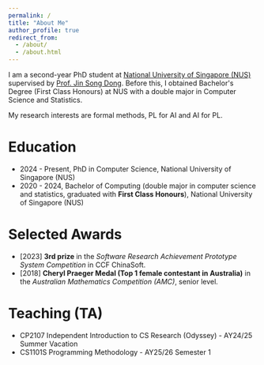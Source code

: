 ```yaml
---
permalink: /
title: "About Me"
author_profile: true
redirect_from: 
  - /about/
  - /about.html
---
```


I am a second-year PhD student at [National University of Singapore (NUS)](https://www.nus.edu.sg) supervised by [Prof. Jin Song Dong](https://www.comp.nus.edu.sg/~dongjs/). Before this, I obtained Bachelor's Degree (First Class Honours) at NUS with a double major in Computer Science and Statistics.

My research interests are formal methods, PL for AI and AI for PL.

Education
======
- 2024 - Present, PhD in Computer Science, National University of Singapore (NUS)
- 2020 - 2024, Bachelor of Computing (double major in computer science and statistics, graduated with **First Class Honours**), National University of Singapore (NUS)

Selected Awards
======
- [2023] **3rd prize** in the *Software Research Achievement Prototype System Competition* in CCF ChinaSoft.
- [2018] **Cheryl Praeger Medal (Top 1 female contestant in Australia)** in the *Australian Mathematics Competition (AMC)*, senior level.

Teaching (TA)
======
- CP2107 Independent Introduction to CS Research (Odyssey) - AY24/25 Summer Vacation
- CS1101S Programming Methodology - AY25/26 Semester 1